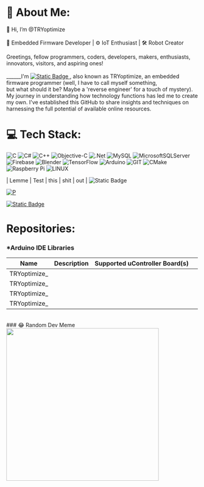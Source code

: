 # 💫 About Me:
👋 Hi, I’m @TRYoptimize<br><br>🤤 Embedded Firmware Developer | ⚙️ IoT Enthusiast | 🛠️ Robot Creator<br>

 Greetings, fellow programmers, coders, developers, makers, enthusiasts, innovators, visitors, and aspiring ones! <br><br>______I'm [![Static Badge](https://img.shields.io/badge/Deejay%20Barbon-blue?style=for-the-badge)
](https://github.com/TRYoptimize/TRYoptimize), also known as TRYoptimize, an embedded firmware programmer (well, I have to call myself something,<br>but what should it be? Maybe a 'reverse engineer' for a touch of mystery). My journey in understanding how technology functions has led me to create my own. I've established this GitHub to share insights and techniques on harnessing the full potential of available online resources.

# 💻 Tech Stack:
![C](https://img.shields.io/badge/c-%2300599C.svg?style=for-the-badge&logo=c&logoColor=white) ![C#](https://img.shields.io/badge/c%23-%23239120.svg?style=for-the-badge&logo=c-sharp&logoColor=white) ![C++](https://img.shields.io/badge/c++-%2300599C.svg?style=for-the-badge&logo=c%2B%2B&logoColor=white) ![Objective-C](https://img.shields.io/badge/OBJECTIVE--C-%233A95E3.svg?style=for-the-badge&logo=apple&logoColor=white) ![.Net](https://img.shields.io/badge/.NET-5C2D91?style=for-the-badge&logo=.net&logoColor=white) ![MySQL](https://img.shields.io/badge/mysql-%2300000f.svg?style=for-the-badge&logo=mysql&logoColor=white) ![MicrosoftSQLServer](https://img.shields.io/badge/Microsoft%20SQL%20Server-CC2927?style=for-the-badge&logo=microsoft%20sql%20server&logoColor=white) ![Firebase](https://img.shields.io/badge/Firebase-039BE5?style=for-the-badge&logo=Firebase&logoColor=white) ![Blender](https://img.shields.io/badge/blender-%23F5792A.svg?style=for-the-badge&logo=blender&logoColor=white) ![TensorFlow](https://img.shields.io/badge/TensorFlow-%23FF6F00.svg?style=for-the-badge&logo=TensorFlow&logoColor=white) ![Arduino](https://img.shields.io/badge/-Arduino-00979D?style=for-the-badge&logo=Arduino&logoColor=white) ![GIT](https://img.shields.io/badge/Git-fc6d26?style=for-the-badge&logo=git&logoColor=white) ![CMake](https://img.shields.io/badge/CMake-%23008FBA.svg?style=for-the-badge&logo=cmake&logoColor=white) ![Raspberry Pi](https://img.shields.io/badge/-RaspberryPi-C51A4A?style=for-the-badge&logo=Raspberry-Pi) ![LINUX](https://img.shields.io/badge/Linux-FCC624?style=for-the-badge&logo=linux&logoColor=black)


 |  Lemme  |  Test  |  this  |  shit  |  out  |
  ![Static Badge](https://img.shields.io/badge/HEY-blue?link=https%3A%2F%2Fgithub.com%2FTRYoptimize%2FTEST)

  [![P](https://img.shields.io/badge/Samples-2-green)](https://github.com/bonezegei/bonezegei-Socket)

  [![Static Badge](https://img.shields.io/badge/TEST-green)](https://github.com/TRYoptimize/TEST)
# Repositories:
### *Arduino IDE Libraries
| Name | Description| Supported uController Board(s) |      |
|-----|---|---|---|
| TRYoptimize_    |          |             |        |
| TRYoptimize_    |          |             |        |
| TRYoptimize_    |          |             |        |
| TRYoptimize_    |          |             |        |
<br>
### 😂 Random Dev Meme
<img src='https://randommeme-five.vercel.app/' style="height: 400px;"/>


<!-- Proudly created with GPRM ( https://gprm.itsvg.in ) -->
<!---
TRYoptimize/TRYoptimize is a ✨ special ✨ repository because its `README.md` (this file) appears on your GitHub profile.
You can click the Preview link to take a look at your changes.
--->
